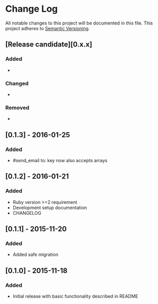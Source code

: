 # Change Log
All notable changes to this project will be documented in this file.
This project adheres to [Semantic Versioning](http://semver.org/).

## [Release candidate][0.x.x]
### Added
-
### Changed
-
### Removed
-


## [0.1.3] - 2016-01-25
### Added
- #send_email to: key now also accepts arrays

## [0.1.2] - 2016-01-21
### Added
- Ruby version >=2 requirement
- Development setup documentation
- CHANGELOG

## [0.1.1] - 2015-11-20
### Added
- Added safe migration

## [0.1.0] - 2015-11-18
### Added
- Initial release with basic functionality described in README
